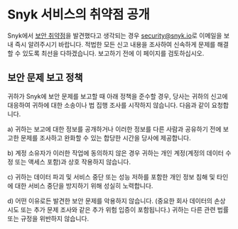 # Snyk 서비스의 취약점 공개

Snyk에서 [보안 취약점](https://snyk.io/learn/security-vulnerability-exploits-threats/)을 발견했다고 생각되는 경우 [security@snyk.io](mailto:security@snyk.io)로 이메일을 보내 즉시 알려주시기 바랍니다. 적법한 모든 신고 내용을 조사하여 신속하게 문제를 해결할 수 있도록 최선을 다하겠습니다. 보고하기 전에 이 페이지를 검토하십시오.

## 보안 문제 보고 정책

귀하가 Snyk에 보안 문제를 보고할 때 아래 정책을 준수할 경우, 당사는 귀하의 신고에 대응하여 귀하에 대한 소송이나 법 집행 조사를 시작하지 않습니다. 다음과 같이 요청합니다.

a) 귀하는 보고에 대한 정보를 공개하거나 이러한 정보를 다른 사람과 공유하기 전에 보고한 문제를 조사하고 완화할 수 있는 합당한 시간을 당사에 제공합니다.

b) 계정 소유자가 이러한 작업에 동의하지 않은 경우 귀하는 개인 계정(계정의 데이터 수정 또는 액세스 포함)과 상호 작용하지 않습니다.

c) 귀하는 데이터 파괴 및 서비스 중단 또는 성능 저하를 포함한 개인 정보 침해 및 타인에 대한 서비스 중단을 방지하기 위해 성실히 노력합니다.

d) 어떤 이유로든 발견한 보안 문제를 악용하지 않습니다. (중요한 회사 데이터의 손상 시도 또는 추가 문제 조사와 같은 추가 위험 입증이 포함됩니다.) 귀하는 다른 관련 법률 또는 규정을 위반하지 않습니다.
